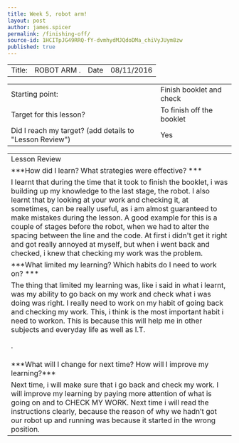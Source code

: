 ```yaml
---
title: Week 5, robot arm!
layout: post
author: james.spicer
permalink: /finishing-off/
source-id: 1HCITpJG49RRQ-fY-dvmhydMJQdoDMa_chiVyJUym8zw
published: true
---
```

<table>
  <tr>
    <td>Title:</td>
    <td> ROBOT ARM  .</td>
    <td>Date</td>
    <td>08/11/2016</td>
  </tr>
</table>


<table>
  <tr>
    <td>Starting point:</td>
    <td>Finish booklet and check
</td>
  </tr>
  <tr>
    <td>
Target for this lesson?</td>
    <td>
To finish off the booklet
</td>
  </tr>
  <tr>
    <td>
Did I reach my target? 
(add details to "Lesson Review")</td>
    <td> 
Yes
</td>
  </tr>
</table>


<table>
  <tr>
    <td>Lesson Review

</td>
  </tr>
  <tr>
    <td>***How did I learn? What strategies were effective? ***
</td>
  </tr>
  <tr>
    <td> I learnt that during the time that it took to finish the booklet, i was building up my knowledge to the last stage, the robot. I also learnt that by looking at your work and checking it, at sometimes, can be really useful, as i am almost guaranteed to make mistakes during the lesson. A good example for this is a couple of stages before the robot, when we had to alter the spacing between the line and the code. At first i didn't get it right and got really annoyed at myself, but when i went back and checked, i knew that checking my work was the problem.

</td>
  </tr>
  <tr>
    <td>***What limited my learning? Which habits do I need to work on? ***
</td>
  </tr>
  <tr>
    <td>The thing that limited my learning was, like i said in what i learnt, was my ability to go back on my work and check what i was doing was right. I really need to work on my habit of going back and checking my work. This, i think is the most important habit i need to workon. This is because this will help me in other subjects and everyday life as well as I.T.



.</td>
  </tr>
  <tr>
    <td>***What will I change for next time? How will I improve my learning?***
</td>
  </tr>
  <tr>
    <td>  Next time, i will make sure that i go back and check my work. I will improve my learning by paying more attention of what is going on and to CHECK MY WORK. Next time i will read the instructions clearly, because the reason of why we hadn’t got our robot up and running was because it started in the wrong position.</td>
  </tr>
</table>


